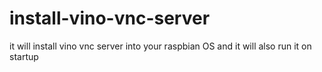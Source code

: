 # install-vino-vnc-server
it will install vino vnc server into your raspbian OS and it will also run it on startup
